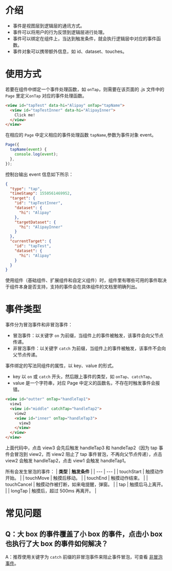 # 介绍
- 事件是视图层到逻辑层的通讯方式。
- 事件可以将用户的行为反馈到逻辑层进行处理。
- 事件可以绑定在组件上，当达到触发条件，就会执行逻辑层中对应的事件函数。
- 事件对象可以携带额外信息，如 id、dataset、touches。

# 使用方式
若要在组件中绑定一个事件处理函数，如 `onTap`，则需要在该页面的 .js 文件中的 `Page` 里定义`onTap` 对应的事件处理函数。
```html
<view id="tapTest" data-hi="Alipay" onTap="tapName">
  <view id="tapTestInner" data-hi="AlipayInner">
    Click me! 
  </view>
</view>
```
在相应的 `Page` 中定义相应的事件处理函数 `tapName`,参数为事件对象 event。
```javascript
Page({
  tapName(event) {
    console.log(event);
  },
});
```
控制台输出 event 信息如下所示：
```json
{
  "type": "tap",
  "timeStamp": 1550561469952,
  "target": {
    "id": "tapTestInner",
    "dataset": {
      "hi": "Alipay"
    },
    "targetDataset": {
      "hi": "AlipayInner"
    }
  },
  "currentTarget": {
    "id": "tapTest",
    "dataset": {
      "hi": "Alipay"
    }
  }
}
```
使用组件（基础组件、扩展组件和自定义组件）时，组件里有哪些可用的事件取决于组件本身是否支持，支持的事件会在具体组件的文档里明确列出。

# 事件类型

事件分为冒泡事件和非冒泡事件：
- 冒泡事件：以关键字 `on` 为前缀，当组件上的事件被触发，该事件会向父节点传递。
- 非冒泡事件：以关键字 `catch` 为前缀，当组件上的事件被触发，该事件不会向父节点传递。

事件绑定的写法同组件的属性，以 key、value 的形式。
- key 以 `on` 或 `catch` 开头，然后跟上事件的类型，如 `onTap`、`catchTap`。
- value 是一个字符串，对应 Page 中定义的函数名，不存在时触发事件会报错。

```html
<view id="outter" onTap="handleTap1">
  view1
  <view id="middle" catchTap="handleTap2">
    view2
    <view id="inner" onTap="handleTap3">
      view3
    </view>
  </view>
</view>
```

上面代码中，点击 view3 会先后触发 handleTap3 和 handleTap2（因为 tap 事件会冒泡到 view2，而 view2 阻止了 tap 事件冒泡，不再向父节点传递），点击 view2 会触发 handleTap2，点击 view1 会触发 handleTap1。

所有会发生冒泡的事件：
| **类型** | **触发条件** |
| --- | --- |
| touchStart | 触摸动作开始。 |
| touchMove | 触摸后移动。 |
| touchEnd | 触摸动作结束。 |
| touchCancel | 触摸动作被打断，如来电提醒，弹窗。 |
| tap | 触摸后马上离开。 |
| longTap | 触摸后，超过 500ms 再离开。 |

# 常见问题
## Q：大 box 的事件覆盖了小 box 的事件，点击小 box 也执行了大 box 的事件如何解决？
A：推荐使用关键字为 `catch` 前缀的非冒泡事件来阻止事件冒泡，可查看 [非冒泡事件](https://opendocs.alipay.com/mini/framework/events#%E4%BA%8B%E4%BB%B6%E7%B1%BB%E5%9E%8B)。
